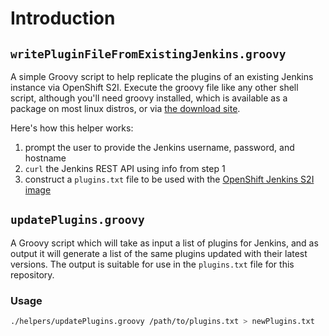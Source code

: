 # Introduction

## `writePluginFileFromExistingJenkins.groovy`
A simple Groovy script to help replicate the plugins of an existing Jenkins instance via OpenShift S2I. Execute the groovy file like any other shell script, although you'll need groovy installed, which is available as a package on most linux distros, or via [the download site](http://groovy-lang.org/download.html).

Here's how this helper works:

1. prompt the user to provide the Jenkins username, password, and hostname
2. `curl` the Jenkins REST API using info from step 1
3. construct a `plugins.txt` file to be used with the [OpenShift Jenkins S2I image](https://github.com/openshift/jenkins/blob/master/README.md#installing-using-s2i-build)

## `updatePlugins.groovy`
A Groovy script which will take as input a list of plugins for Jenkins, and as output it will
generate a list of the same plugins updated with their latest versions. The output is suitable for use in the `plugins.txt` file for this repository.

### Usage
```bash
./helpers/updatePlugins.groovy /path/to/plugins.txt > newPlugins.txt
```